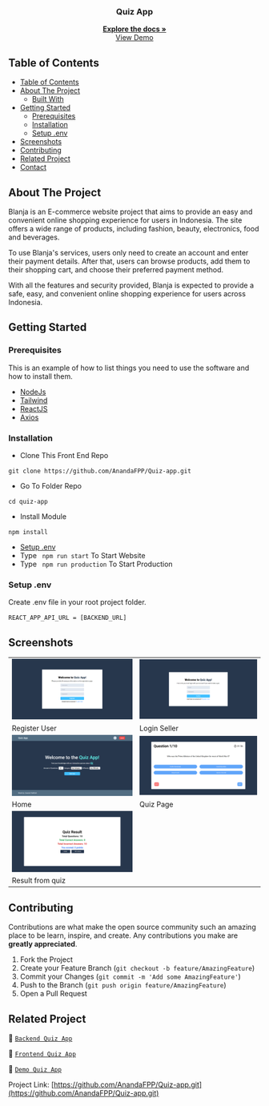 <br />
<p align="center">
  <h3 align="center">Quiz App</h3>
  <p align="center">
    <a href="https://github.com/AnandaFPP/Quiz-app.git"><strong>Explore the docs »</strong></a>
    <br />
    <a href="">View Demo</a>
  </p>
</p>

## Table of Contents

- [Table of Contents](#table-of-contents)
- [About The Project](#about-the-project)
  - [Built With](#built-with)
- [Getting Started](#getting-started)
  - [Prerequisites](#prerequisites)
  - [Installation](#installation)
  - [Setup .env](#setup-env)
- [Screenshots](#screenshots)
- [Contributing](#contributing)
- [Related Project](#related-project)
- [Contact](#contact)

<!-- ABOUT THE PROJECT -->

## About The Project

Blanja is an E-commerce website project that aims to provide an easy and convenient online shopping experience for users in Indonesia. The site offers a wide range of products, including fashion, beauty, electronics, food and beverages.

To use Blanja's services, users only need to create an account and enter their payment details. After that, users can browse products, add them to their shopping cart, and choose their preferred payment method.

With all the features and security provided, Blanja is expected to provide a safe, easy, and convenient online shopping experience for users across Indonesia.

<!-- GETTING STARTED -->

## Getting Started

### Prerequisites

This is an example of how to list things you need to use the software and how to install them.

- [NodeJs](https://nodejs.org/en/download/)
- [Tailwind](https://getbootstrap.com/)
- [ReactJS](https://reactjs.org/)
- [Axios](https://www.npmjs.com/package/axios)

### Installation

- Clone This Front End Repo

```
git clone https://github.com/AnandaFPP/Quiz-app.git
```

- Go To Folder Repo

```
cd quiz-app
```

- Install Module

```
npm install
```

- <a href="#setup-env">Setup .env</a>
- Type ` npm run start` To Start Website
- Type ` npm run production` To Start Production

### Setup .env

Create .env file in your root project folder.

```
REACT_APP_API_URL = [BACKEND_URL]
```

<!-- ROADMAP -->

## Screenshots

<table>
 <tr>
    <td><img width="350px" src="/src/assets/docs/quiz-app-register-page.png"  border="0" border="0" alt="1" /></td>
    <td> <img width="350px" src="/src/assets/docs/quiz-app-login-page.png" \ border="0"  border="0"  border="0"  alt="2" /></td>
  </tr>
   <tr>
    <td>Register User</td>
    <td>Login Seller</td>
  </tr>

  <tr>
    <td><img width="350px" src="/src/assets/docs/quiz-app-home-page.png"  border="0" border="0" alt="3" /> </td>
    <td><img width="350px" src="/src/assets/docs/quiz-app-quiz-page.png"  border="0" border="0" alt="4" /></td>

  </tr>
   <tr>
    <td>Home</td>
    <td>Quiz Page</td>
  </tr>
  <tr>
    <td><img width="350px" src="/src/assets/docs/quiz-app-result-quiz-page.png"  border="0" border="0" alt="3" /> </td>
  </tr>
   <tr>
    <td>Result from quiz</td>
  </tr>

</table>
<!-- CONTRIBUTING -->

## Contributing

Contributions are what make the open source community such an amazing place to be learn, inspire, and create. Any contributions you make are **greatly appreciated**.

1. Fork the Project
2. Create your Feature Branch (`git checkout -b feature/AmazingFeature`)
3. Commit your Changes (`git commit -m 'Add some AmazingFeature'`)
4. Push to the Branch (`git push origin feature/AmazingFeature`)
5. Open a Pull Request

## Related Project

:rocket: [`Backend Quiz App`](https://github.com/AnandaFPP/Quiz-app.git)

:rocket: [`Frontend Quiz App`](https://github.com/AnandaFPP/Quiz-app-BE.git)

:rocket: [`Demo Quiz App`]()

Project Link: [https://github.com/AnandaFPP/Quiz-app.git](https://github.com/AnandaFPP/Quiz-app.git)